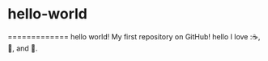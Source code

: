 # hello-world
=============
hello world!
My first repository on GitHub!
hello 
I love  :☕, :pizza:, and :dancer:.
